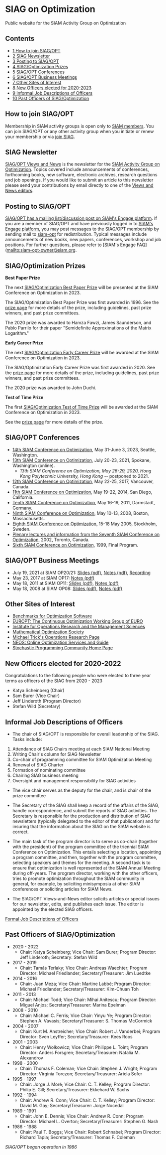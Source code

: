 SIAG on Optimization
====================
Public website for the SIAM Activity Group on Optimization

Contents
--------

* [1 How to join SIAG/OPT](#How_to_join_SIAG.2FOPT)
* [2 SIAG Newsletter](#SIAG_Newsletter)
* [3 Posting to SIAG/OPT](#Posting_to_SIAG.2FOPT)
* [4 SIAG/Optimization Prizes](#SIAG.2FOptimization_Prizes)
* [5 SIAG/OPT Conferences](#SIAG.2FOPT_Conferences)
* [6 SIAG/OPT Business Meetings](#SIAG.2FOPT_Business_Meetings)
* [7 Other Sites of Interest](#Other_Sites_of_Interest)
* [8 New Officers elected for 2020-2023](#New_Officers_elected_for_2020-2023)
* [9 Informal Job Descriptions of Officers](#Informal_Job_Descriptions_of_Officers)
* [10 Past Officers of SIAG/Optimization](#Past_Officers_of_SIAG.2FOptimization)

How to join SIAG/OPT
-----------------------------------------------------------------------------------------------------------------------------------------

Membership in SIAM activity groups is open only to [SIAM members](http://www.siam.org/membership/). You can join SIAG/OPT or any other activity group when you initiate or renew your membership or via [join SIAG](https://my.siam.org/forms/join_siag.htm).

SIAG Newsletter
-------------------------------------------------------------------------------------------------------------------------------

[SIAG/OPT Views and News](ViewsAndNews "Views and News") is the newsletter for the [SIAM Activity Group on Optimization](http://www.siam.org/activity/optimization). Topics covered include announcements of conferences, forthcoming books, new software, electronic archives, research questions and job openings. If you would like to submit an article to this newsletter please send your contributions by email directly to one of the 
[Views and News editors](ViewsAndNews "Views and News editors"). 

Posting to SIAG/OPT
---------------------------------------------------------------------------------------------------------------------------------------


[SIAG/OPT has a mailing list/discussion post on SIAM's Engage platform](https://engage.siam.org/communities/community-home/digestviewer?communitykey=99708ec8-56ff-4a38-b638-918646d1b321&tab=digestviewer). If you are a member of SIAG/OPT and have previously logged in to [SIAM's Engage platform](https://engage.siam.org "SIAM Engage"), you may post messages to the SIAG/OPT membership by sending mail to [siam-opt](mailto:siam-opt@connectedcommunity.org) for redistribution. Typical messages include announcements of new books, new papers, conferences, workshop and job positions. For further questions, please refer to [SIAM's Engage FAQ]([mailto:siam-opt-owner@siam.org](https://engage.siam.org/participate/faq).

SIAG/Optimization Prizes
-------------------------------------------------------------------------------------------------------------------------------------------------

**Best Paper Prize**

The next [SIAG/Optimization Best Paper Prize](https://www.siam.org/prizes-recognition/activity-group-prizes/detail/siag-opt-best-paper-prize/) will be presented at the SIAM Conference on Optimization in 2023.

The SIAG/Optimization Best Paper Prize was first awarded in 1996. See the [prize page](https://www.siam.org/prizes-recognition/activity-group-prizes/detail/siag-opt-best-paper-prize) for more details of the prize, including guidelines, past prize winners, and past prize committees.

The 2020 prize was awarded to Hamza Fawzi, James Saunderson, and Pablo Parrilo for their paper "Semidefinite Approximations of the Matrix Logarithm."

  
**Early Career Prize**

The next [SIAG/Optimization Early Career Prize](https://www.siam.org/prizes-recognition/activity-group-prizes/detail/siag-opt-early-career-prize) will be awarded at the SIAM Conference on Optimization in 2023.

The SIAG/Optimization Early Career Prize was first awarded in 2020. See the [prize page](https://www.siam.org/prizes-recognition/activity-group-prizes/detail/siag-opt-early-career-prize) for more details of the prize, including guidelines, past prize winners, and past prize committees.

The 2020 prize was awarded to John Duchi.

**Test of Time Prize**

The first [SIAG/Optimization Test of Time Prize](https://www.siam.org/prizes-recognition/activity-group-prizes/detail/siag-opt-test-of-time) will be awarded at the SIAM Conference on Optimization in 2023.

See the [prize page](https://www.siam.org/prizes-recognition/activity-group-prizes/detail/siag-opt-test-of-time) for more details of the prize.


SIAG/OPT Conferences
-----------------------------------------------------------------------------------------------------------------------------------------

* [14th SIAM Conference on Optimization](https://www.siam.org/conferences/cm/conference/op23/), May 31-June 3, 2023, Seattle, Washington.
* [13th SIAM Conference on Optimization](https://www.siam.org/conferences/cm/conference/op21/), July 20-23, 2021, Spokane, Washington (online).
    * _13th SIAM Conference on Optimization, May 26-29, 2020, Hong Kong Polytechnic University, Hong Kong_ \-\- postponed to 2021.
* [12th SIAM Conference on Optimization](http://www.siam.org/meetings/op17/), May 22-25, 2017, Vancouver, Canada.
* [11th SIAM Conference on Optimization](http://www.siam.org/meetings/op14/), May 19-22, 2014, San Diego, California.
* [Tenth SIAM Conference on Optimization](http://www.siam.org/meetings/op11/), May 16-19, 2011, Darmstadt, Germany.
* [Ninth SIAM Conference on Optimization](http://www.siam.org/meetings/op08/), May 10-13, 2008, Boston, Massachusetts.
* [Eighth SIAM Conference on Optimization](http://www.siam.org/meetings/op05/index.htm), 15-18 May 2005, Stockholm, Sweden.
* [Plenary lectures and information from the Seventh SIAM Conference on Optimization](http://mason.gmu.edu/%7Easofer/siopt/), 2002, Toronto, Canada.
* [Sixth SIAM Conference on Optimization](http://www.siam.org/meetings/op99/), 1999, Final Program.

SIAG/OPT Business Meetings
-----------------------------------------------------------------------------------------------------------------------------------------------------

* July 19, 2021 at SIAM OP20/21: [Slides (pdf)](https://siagoptimization.github.io/assets/siag/OP21Slides.pdf "OP21Slides.pdf"), [Notes (pdf)](https://siagoptimization.github.io/assets/siag/OP21notes.pdf "OP21notes.pdf"), [Recording](https://youtu.be/ixwNDtodAGM)
* May 23, 2017 at SIAM OP17: [Notes (pdf)](https://siagoptimization.github.io/assets/siag/minutes_17.pdf)
* May 18, 2011 at SIAM OP11: [Slides (pdf)](https://siagoptimization.github.io/assets/siag/slides_11.pdf), [Notes (pdf)](https://siagoptimization.github.io/assets/siag/minutes_11.pdf)
* May 18, 2008 at SIAM OP08: [Slides (pdf)](https://siagoptimization.github.io/assets/siag/slides_08.pdf), [Notes (pdf)](https://siagoptimization.github.io/assets/siag/minutes_08.pdf)

Other Sites of Interest
-----------------------------------------------------------------------------------------------------------------------------------------------

* [Benchmarks for Optimization Software](http://plato.asu.edu/bench.html)
* [EUROPT: The Continuous Optimization Working Group of EURO](http://www.iam.metu.edu.tr/EUROPT/)
* [Institute for Operations Research and the Management Sciences](http://www.informs.org/)
* [Mathematical Optimization Society](http://www.mathopt.org/)
* [Michael Trick's Operations Research Page](http://mat.gsia.cmu.edu/)
* [NEOS: Online Optimization Services and Guide](http://neos-server.org/neos/)
* [Stochastic Programming Community Home Page](http://stoprog.org/)

New Officers elected for 2020-2022
---------------------------------------------------------------------------------------------------------------------------------------------------------------------

Congratulations to the following people who were elected to three year terms as officers of the SIAG from 2020 - 2023

* Katya Scheinberg (Chair)
* Sam Burer (Vice Chair)
* Jeff Linderoth (Program Director)
* Stefan Wild (Secretary)

Informal Job Descriptions of Officers
---------------------------------------------------------------------------------------------------------------------------------------------------------------------------

* The chair of SIAG/OPT is responsible for overall leadership of the SIAG. Tasks include:

1.  Attendance of SIAG Chairs meeting at each SIAM National Meeting
2.  Writing Chair's column for SIAG Newsletter
3.  Co-chair of programming committee for SIAM Optimization Meeting
4.  Renewal of SIAG Charter
5.  Formation of nominating committee
6.  Chairing SIAG business meeting
7.  Oversight and management responsibility for SIAG activities

* The vice chair serves as the deputy for the chair, and is chair of the prize committee

* The Secretary of the SIAG shall keep a record of the affairs of the SIAG, handle correspondence, and submit the reports of SIAG activities. The Secretary is responsible for the production and distribution of SIAG newsletters (typically delegated to the editor of that publication) and for insuring that the information about the SIAG on the SIAM website is correct.

* The main task of the program director is to serve as co-chair (together with the president) of the program committee of the triennial SIAM Conference on Optimization. This entails selecting a location, appointing a program committee, and then, together with the program committee, selecting speakers and themes for the meeting. A second task is to ensure that optimization is well represented at the SIAM Annual Meeting during off-years. The program director, working with the other officers, tries to promote optimization throughout the SIAM community in general, for example, by soliciting minisymposia at other SIAM conferences or soliciting articles for SIAM News.

* The SIAG/OPT Views-and-News editor solicits articles or special issues for our newsletter, edits, and publishes each issue. The editor is appointed by the elected SIAG officers.

[Formal Job Descriptions of Officers](http://www.siam.org/activity/optimization/procedure.php)

Past Officers of SIAG/Optimization
----------------------------------------------------------------------------------------------------------------------------------------------------------------------

* 2020 - 2022
    * Chair: Katya Scheinberg; Vice Chair: Sam Burer; Program Director: Jeff Linderoth; Secretary: Stefan Wild
* 2017 - 2019
    * Chair: Tamás Terlaky; Vice Chair: Andreas Waechter; Program Director: Michael Friedlander; Secretary/Treasurer: Jim Luedtke
* 2014 - 2016
    * Chair: Juan Meza; Vice Chair: Martine Labbé; Program Director: Michael Friedlander; Secretary/Treasurer: Kim-Chuan Toh
* 2011 - 2013
    * Chair: Michael Todd; Vice Chair: Mihai Anitescu; Program Director: Miguel Anjos; Secretary/Treasurer: Marina Epelman
* 2008 - 2010
    * Chair: Michael C. Ferris; Vice Chair: Yinyu Ye; Program Director: Stephen A. Vavasis; Secretary/Treasurer: S. Thomas McCormick
* 2004 - 2007
    * Chair: Kurt M. Anstreicher; Vice Chair: Robert J. Vanderbei; Program Director: Sven Leyffer; Secretary/Treasurer: Kees Roos
* 2001 - 2003
    * Chair: Henry Wolkowicz; Vice Chair: Philippe L. Toint; Program Director: Anders Forsgren; Secretary/Treasurer: Natalia M. Alexandrov
* 1998 - 2000
    * Chair: Thomas F. Coleman; Vice Chair: Stephen J. Wright; Program Director: Virginia Torczon; Secretary/Treasurer: Ariela Sofer
* 1995 - 1997
    * Chair: Jorge J. Moré; Vice Chair: C. T. Kelley; Program Director: Philip E. Gill; Secretary/Treasurer: Ekkehard W. Sachs
* 1992 - 1994
    * Chair: Andrew R. Conn; Vice Chair: C. T. Kelley; Program Director: David M. Gay; Secretary/Treasurer: Jorge Nocedal
* 1989 - 1991
    * Chair: John E. Dennis; Vice Chair: Andrew R. Conn; Program Director: Michael L. Overton; Secretary/Treasurer: Stephen G. Nash
* 1986 - 1988
    * Chair: Paul T. Boggs; Vice Chair: Robert Schnabel; Program Director: Richard Tapia; Secretary/Treasurer: Thomas F. Coleman

_SIAG/OPT began operation in 1986_
